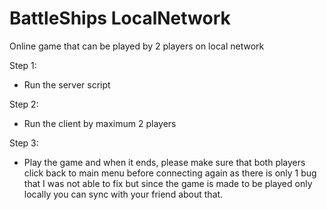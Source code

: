 # BattleShips LocalNetwork
 Online game that can be played by 2 players on local network


Step 1:
 - Run the server script

Step 2:
 - Run the client by maximum 2 players

Step 3:
 - Play the game and when it ends, please make sure that both players click back to main menu before connecting again as there is only 1 bug that I was not able to fix but since the game is made to be played only locally you can sync with your friend about that.
